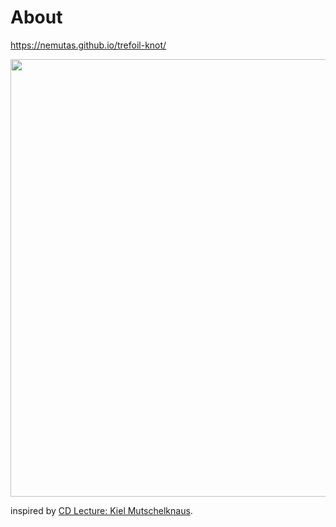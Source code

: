 # About

https://nemutas.github.io/trefoil-knot/

<img src='https://github.com/nemutas/trefoil-knot/assets/46724121/0a1b8df1-993a-4cdf-97c9-889b3f36b336' alt='' width='700' />

inspired by [CD Lecture: Kiel Mutschelknaus](https://youtu.be/u98hjQusdEU?si=f8f2l3EK_bad4VwY).
